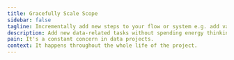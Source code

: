 ```yaml
---
title: Gracefully Scale Scope
sidebar: false
tagline: Incrementally add new steps to your flow or system e.g. add validation to an existing solution.
description: Add new data-related tasks without spending energy thinking about integration issues.
pain: It's a constant concern in data projects.
context: It happens throughout the whole life of the project.
---
```

